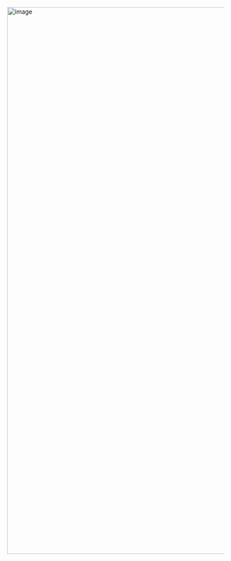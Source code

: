 <img width="1792" height="1271" alt="image" src="https://github.com/user-attachments/assets/68b31186-6db7-4e70-9cc7-736c3cfbc294" />
